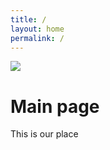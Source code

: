 ```yaml
---
title: /
layout: home
permalink: /
---
```

![](https://www.canva.com/design/DADpbYFJb7I/7DFqYRrNTFt6rrjR3sDatw/edit)
# Main page

This is our place
